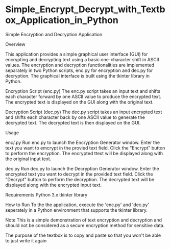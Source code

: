 # Simple_Encrypt_Decrypt_with_Textbox_Application_in_Python

Simple Encryption and Decryption Application

Overview

This application provides a simple graphical user interface (GUI) for encrypting and decrypting text using a basic one-character shift in ASCII values. The encryption and decryption functionalities are implemented separately in two Python scripts, enc.py for encryption and dec.py for decryption. The graphical interface is built using the tkinter library in Python.

Encryption Script (enc.py)
The enc.py script takes an input text and shifts each character forward by one ASCII value to produce the encrypted text. The encrypted text is displayed on the GUI along with the original text.

Decryption Script (dec.py)
The dec.py script takes an input encrypted text and shifts each character back by one ASCII value to generate the decrypted text. The decrypted text is then displayed on the GUI.

Usage

enc/.py 
Run enc.py to launch the Encryption Generator window.
Enter the text you want to emcrypt in the provied text field.
Click the "Encrypt" button to perform the encryption.
The encrypted ttext will be displayed along with the original input text.

dec.py
Run dec.py to launch the Decryption Generator window.
Enter the encrypted text you want to decrypt in the provided text field.
Click the "Decrypt" button to perform the decryption.
The decrypted text will be displayed along with the encrypted input text.

Requirements
Python 3.x
tkinter library

How to Run
To the the application, execute the 'enc.py' and 'dec.py' seperately in a Python environment that supports the tkinter library.

Note
This is a simple demonstration of text encryption and decryption and should not be considered as a secure encryption method for sensitive data.

The purpose of the textbox is to copy and paste so that you won't be able to just write it again

